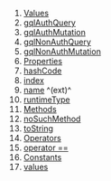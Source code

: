 1.  [Values](./CachedOperationType#values.md)
2.  [gqlAuthQuery](./CachedOperationType#gqlAuthQuery.md)
3.  [gqlAuthMutation](./CachedOperationType#gqlAuthMutation.md)
4.  [gqlNonAuthQuery](./CachedOperationType#gqlNonAuthQuery.md)
5.  [gqlNonAuthMutation](./CachedOperationType#gqlNonAuthMutation.md)
6.  [Properties](./CachedOperationType#instance-properties.md)
7.  [hashCode](https://api.flutter.dev/flutter/dart-core/Object/hashCode.html)
8.  [index](https://api.flutter.dev/flutter/dart-core/Enum/index.html)
9.  [name](https://api.flutter.dev/flutter/dart-core/EnumName/name.html)
    ^(ext)^
10. [runtimeType](https://api.flutter.dev/flutter/dart-core/Object/runtimeType.html)
11. [Methods](./CachedOperationType#instance-methods.md)
12. [noSuchMethod](https://api.flutter.dev/flutter/dart-core/Object/noSuchMethod.html)
13. [toString](https://api.flutter.dev/flutter/dart-core/Object/toString.html)
14. [Operators](./CachedOperationType#operators.md)
15. [operator
    ==](https://api.flutter.dev/flutter/dart-core/Object/operator_equals.html)
16. [Constants](./CachedOperationType#constants.md)
17. [values](./CachedOperationType/values-constant.md)
